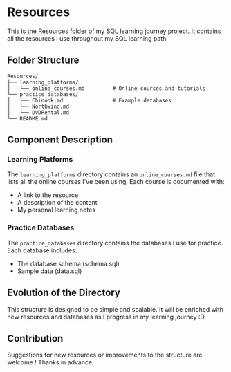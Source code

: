 # Resources

This is the Resources folder of my SQL learning journey project. It contains all the resources I use throughout my SQL learning path

## Folder Structure

```
Resources/
├── learning_platforms/
│   └── online_courses.md         # Online courses and tutorials
└── practice_databases/
│   └── Chinook.md                # Example databases
│   └── Northwind.md 
│   └── DVDRental.md 
└── README.md      
```

## Component Description

### Learning Platforms

The `learning_platforms` directory contains an `online_courses.md` file that lists all the online courses I've been using. Each course is documented with:

- A link to the resource
- A description of the content
- My personal learning notes

### Practice Databases

The `practice_databases` directory contains the databases I use for practice. Each database includes:

- The database schema (schema.sql)
- Sample data (data.sql)


## Evolution of the Directory

This structure is designed to be simple and scalable. It will be enriched with new resources and databases as I progress in my learning journey :D


## Contribution

Suggestions for new resources or improvements to the structure are welcome ! Thanks in advance

